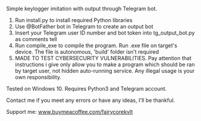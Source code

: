 Simple keylogger imitation with output through Telegram bot.

1. Run install.py to install required Python libraries
2. Use @BotFather bot in Telegram to create an output bot
3. Insert your Telegram user ID number and bot token into tg_output_bot.py as comments tell
4. Run compile_exe to compile the program. Run .exe file on target's device. The file is autonomous, 'build' folder isn't required
5. MADE TO TEST CYBERSECURITY VULNERABILITIES. Pay attention that instructions i give only allow you to make a program which should be ran by target user, not hidden auto-running service. Any illegal usage is your own responsibility.

Tested on Windows 10.
Requires Python3 and Telegram account.

Contact me if you meet any errors or have any ideas, I'll be thankful.

Support me:
www.buymeacoffee.com/fairycorekvlt
